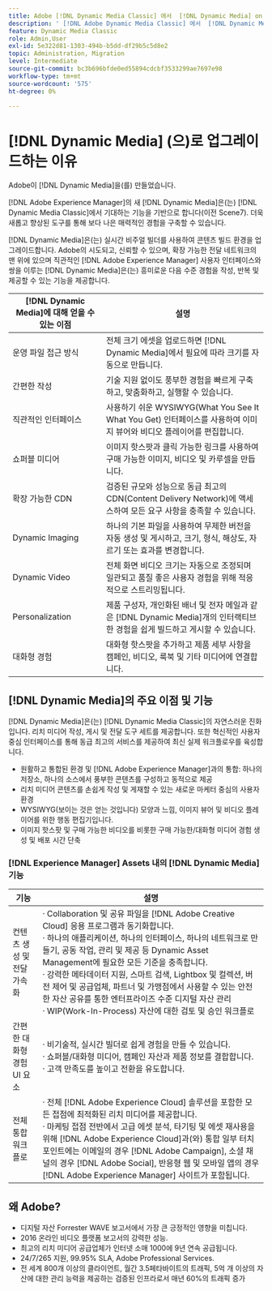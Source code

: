 ```yaml
---
title: Adobe [!DNL Dynamic Media Classic] 에서  [!DNL Dynamic Media] on [!DNL Experience Manager] Assets으로 업그레이드
description: ' [!DNL Adobe Dynamic Media Classic] 에서  [!DNL Dynamic Media] on [!DNL Adobe Experience Manager] (으)로 업그레이드하십시오.  [!DNL Dynamic Media]의 주요 이점 및 기능에 대해 알아봅니다. 기능 목록 비교, 업그레이드 FAQ 및 준비 확인 목록을 검토하십시오.'
feature: Dynamic Media Classic
role: Admin,User
exl-id: 5e322d81-1303-494b-b5dd-df29b5c5d8e2
topic: Administration, Migration
level: Intermediate
source-git-commit: bc3b696bfde0ed55894cdcbf3533299ae7697e98
workflow-type: tm+mt
source-wordcount: '575'
ht-degree: 0%

---
```


# [!DNL Dynamic Media] (으)로 업그레이드하는 이유

Adobe이 [!DNL Dynamic Media]을(를) 만들었습니다.

[!DNL Adobe Experience Manager]의 새 [!DNL Dynamic Media]은(는) [!DNL Dynamic Media Classic]에서 기대하는 기능을 기반으로 합니다(이전 Scene7). 더욱 새롭고 향상된 도구를 통해 보다 나은 매력적인 경험을 구축할 수 있습니다.

[!DNL Dynamic Media]은(는) 실시간 비주얼 빌더를 사용하여 콘텐츠 빌드 환경을 업그레이드합니다. Adobe의 시도되고, 신뢰할 수 있으며, 확장 가능한 전달 네트워크의 맨 위에 있으며 직관적인 [!DNL Adobe Experience Manager] 사용자 인터페이스와 쌍을 이루는 [!DNL Dynamic Media]은(는) 흥미로운 다음 수준 경험을 작성, 반복 및 제공할 수 있는 기능을 제공합니다.

| [!DNL Dynamic Media]에 대해 얻을 수 있는 이점 | 설명 |
| --- | --- |
| 운영 파일 접근 방식 | 전체 크기 에셋을 업로드하면 [!DNL Dynamic Media]에서 필요에 따라 크기를 자동으로 만듭니다. |
| 간편한 작성 | 기술 지원 없이도 풍부한 경험을 빠르게 구축하고, 맞춤화하고, 실행할 수 있습니다. |
| 직관적인 인터페이스 | 사용하기 쉬운 WYSIWYG(What You See It What You Get) 인터페이스를 사용하여 이미지 뷰어와 비디오 플레이어를 편집합니다. |
| 쇼퍼블 미디어 | 이미지 핫스팟과 클릭 가능한 링크를 사용하여 구매 가능한 이미지, 비디오 및 카루셀을 만듭니다. |
| 확장 가능한 CDN | 검증된 규모와 성능으로 동급 최고의 CDN(Content Delivery Network)에 액세스하여 모든 요구 사항을 충족할 수 있습니다. |
| Dynamic Imaging | 하나의 기본 파일을 사용하여 무제한 버전을 자동 생성 및 게시하고, 크기, 형식, 해상도, 자르기 또는 효과를 변경합니다. |
| Dynamic Video | 전체 화면 비디오 크기는 자동으로 조정되며 일관되고 품질 좋은 사용자 경험을 위해 적응적으로 스트리밍됩니다. |
| Personalization | 제품 구성자, 개인화된 배너 및 전자 메일과 같은 [!DNL Dynamic Media]개의 인터랙티브한 경험을 쉽게 빌드하고 게시할 수 있습니다. |
| 대화형 경험 | 대화형 핫스팟을 추가하고 제품 세부 사항을 캠페인, 비디오, 룩북 및 기타 미디어에 연결합니다. |

## [!DNL Dynamic Media]의 주요 이점 및 기능

[!DNL Dynamic Media]은(는) [!DNL Dynamic Media Classic]의 자연스러운 진화입니다. 리치 미디어 작성, 게시 및 전달 도구 세트를 제공합니다. 또한 혁신적인 사용자 중심 인터페이스를 통해 동급 최고의 서비스를 제공하여 최신 실제 워크플로우를 육성합니다.

* 원활하고 통합된 환경 및 [!DNL Adobe Experience Manager]과의 통합: 하나의 저장소, 하나의 소스에서 풍부한 콘텐츠를 구성하고 동적으로 제공
* 리치 미디어 콘텐츠를 손쉽게 작성 및 게재할 수 있는 새로운 마케터 중심의 사용자 환경
* WYSIWYG(보이는 것은 얻는 것입니다) 모양과 느낌, 이미지 뷰어 및 비디오 플레이어를 위한 행동 편집기입니다.
* 이미지 핫스팟 및 구매 가능한 비디오를 비롯한 구매 가능한/대화형 미디어 경험 생성 및 배포 시간 단축

### [!DNL Experience Manager] Assets 내의 [!DNL Dynamic Media] 기능

| 기능 | 설명 |
| --- | --- |
| 컨텐츠 생성 및 전달 가속화 | · Collaboration 및 공유 파일을 [!DNL Adobe Creative Cloud] 응용 프로그램과 동기화합니다.<br>· 하나의 애플리케이션, 하나의 인터페이스, 하나의 네트워크로 만들기, 공동 작업, 관리 및 제공 등 Dynamic Asset Management에 필요한 모든 기준을 충족합니다.<br>· 강력한 메타데이터 지원, 스마트 검색, Lightbox 및 컬렉션, 버전 제어 및 공급업체, 파트너 및 가맹점에서 사용할 수 있는 안전한 자산 공유를 통한 엔터프라이즈 수준 디지털 자산 관리<br>· WIP(Work-In-Process) 자산에 대한 검토 및 승인 워크플로 |
| 간편한 대화형 경험 UI 요소 | · 비기술적, 실시간 빌더로 쉽게 경험을 만들 수 있습니다.<br>· 쇼퍼블/대화형 미디어, 캠페인 자산과 제품 정보를 결합합니다.<br>· 고객 만족도를 높이고 전환을 유도합니다. |
| 전체 통합 워크플로 | · 전체 [!DNL Adobe Experience Cloud] 솔루션을 포함한 모든 접점에 최적화된 리치 미디어를 제공합니다.<br>· 마케팅 접점 전반에서 고급 에셋 분석, 타기팅 및 에셋 재사용을 위해 [!DNL Adobe Experience Cloud]과(와) 통합 일부 터치포인트에는 이메일의 경우 [!DNL Adobe Campaign], 소셜 채널의 경우 [!DNL Adobe Social], 반응형 웹 및 모바일 앱의 경우 [!DNL Adobe Experience Manager] 사이트가 포함됩니다. |

## 왜 Adobe?

* 디지털 자산 Forrester WAVE 보고서에서 가장 큰 긍정적인 영향을 미칩니다.
* 2016 온라인 비디오 플랫폼 보고서의 강력한 성능.
* 최고의 리치 미디어 공급업체가 인터넷 소매 1000에 9년 연속 공급됩니다.
* 24/7/265 지원, 99.95% SLA, Adobe Professional Services.
* 전 세계 800개 이상의 클라이언트, 월간 3.5페타바이트의 트래픽, 5억 개 이상의 자산에 대한 관리 능력을 제공하는 검증된 인프라로서 매년 60%의 트래픽 증가
